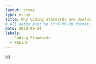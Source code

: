 ```yaml
---
layout: essay
type: essay
title: Why Coding Standards are Useful
# All dates must be YYYY-MM-DD format!
date: 2020-09-24
labels:
  - Coding Standards
  - ESLint
---
```


HI
